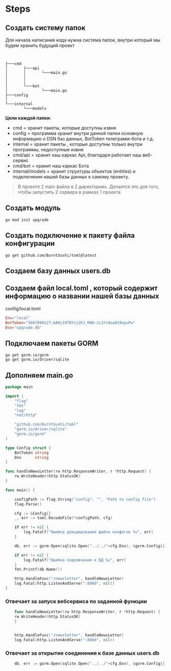 # Steps 

## Создать систему папок
Для начала написания кода нужна система папок, внутри который мы будем хранить будущий проект

```


├───cmd
│       ├───api
│       │       └───main.go
│       │               
│       │               
│       └───bot
│               └───main.go            
├───config
│       
└───internal
        └───models

```

**Цели каждой папки**:
- cmd = хранит пакеты, которые доступны извне
- config = программа хранит внутри данной папки основную информацию о DSN баз данных, BotToken телеграмм-бота и т.д.
- internal = хранит пакеты , которые доступны только внутри программы, недоступные извне
- cmd/api = хранит наш каркас Api, благодаря работает наш веб-сервис
- cmd/bot = хранит наш каркас Бота
- internal/models = хранит структуры объектов (entities) и подключения нашей базы данных к самому проекту.

>В проекте 2 main файла в 2 директориях. Делается это для того, чтобы запустить 2 сервера в рамках 1 проекта

## Создать модуль

```shell
go mod init upgrade
```

## Создать подключение к пакету файла конфигурации

```shell
go get github.com/BurntSushi/toml@latest
```

## Создаем базу данных users.db
## Создаем файл local.toml , который содержит информацию о названии нашей базы данных
config/local.toml
```toml
Env="local"
BotToken="5667090127:AAHj1OTBYvj2KJ_MA0-cL1Ys9oa019npuPw"
Dsn="upgrade.db"
```

## Подключаем пакеты GORM 
```shell
go get gorm.io/gorm  
go get gorm.io/driver/sqlite
```

## Дополняем main.go

``` go
package main

import (
	"flag"
	"fmt"
	"log"
	"net/http"

	"github.com/BurntSushi/toml"
	"gorm.io/driver/sqlite"
	"gorm.io/gorm"
)

type Config struct {
	BotToken string
	Dsn      string
}

func handleNewsLetter(rw http.ResponseWriter, r *http.Request) {
	rw.WriteHeader(http.StatusOK)
}

func main() {

	configPath := flag.String("config", "", "Path to config file")
	flag.Parse()

	cfg := &Config{}
	_, err := toml.DecodeFile(*configPath, cfg)

	if err != nil {
		log.Fatalf("Ошибка декодирования файла конфигов %v", err)
	}

	db, err := gorm.Open(sqlite.Open("../../"+cfg.Dsn), &gorm.Config{})

	if err != nil {
		log.Fatalf("Ошибка подключения к БД %v", err)
	}
	fmt.Printf(db.Name())

	http.HandleFunc("/newsletter", handleNewsLetter)
	log.Fatal(http.ListenAndServe(":8080", nil))
}
```

### Отвечает за запуск вебсервиса по заданной функции
``` go
    func handleNewsLetter(rw http.ResponseWriter, r *http.Request) {
	rw.WriteHeader(http.StatusOK)
    }


	http.HandleFunc("/newsletter", handleNewsLetter)
	log.Fatal(http.ListenAndServe(":8080", nil))
```



### Отвечает за открытие соединения к базе данных users.db  
``` go
	db, err := gorm.Open(sqlite.Open("../../"+cfg.Dsn), &gorm.Config{})
```
